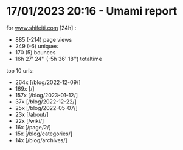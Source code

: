 # 17/01/2023 20:16 - Umami report
for www.shifeiti.com [24h] :

 - 885 (-214) page views
 - 249 (-6) uniques
 - 170 (5) bounces
 - 16h 27' 24'' (-5h 36' 18'') totaltime


top 10 urls:
 - 264x [/blog/2022-12-09/]
 - 169x [/]
 - 157x [/blog/2023-01-12/]
 - 37x [/blog/2022-12-22/]
 - 25x [/blog/2022-05-07/]
 - 23x [/about/]
 - 22x [/wiki/]
 - 16x [/page/2/]
 - 15x [/blog/categories/]
 - 14x [/blog/archives/]


